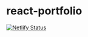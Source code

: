 # react-portfolio

[![Netlify Status](https://api.netlify.com/api/v1/badges/2b285571-7e38-4ec8-b19d-649611588831/deploy-status)](https://app.netlify.com/sites/brave-aryabhata-8095ab/deploys)
